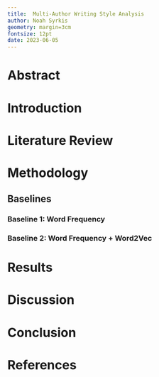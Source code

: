 ```yaml
---
title:  Multi-Author Writing Style Analysis
author: Noah Syrkis
geometry: margin=3cm
fontsize: 12pt
date: 2023-06-05
---
```



# Abstract



# Introduction



# Literature Review



# Methodology

## Baselines

### Baseline 1: Word Frequency

### Baseline 2: Word Frequency + Word2Vec




# Results



# Discussion



# Conclusion



# References


